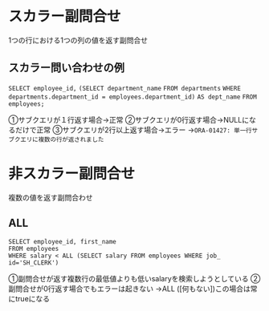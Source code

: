 # スカラー副問合せ
1つの行における1つの列の値を返す副問合せ
## スカラー問い合わせの例
`SELECT employee_id,` 
       `(SELECT department_name` 
        `FROM departments` 
        `WHERE departments.department_id = employees.department_id)`
       `AS dept_name`
`FROM employees;`

①サブクエリが１行返す場合→正常
②サブクエリが0行返す場合→NULLになるだけで正常
③サブクエリが2行以上返す場合→エラー
→`ORA-01427: 単一行サブクエリに複数の行が返されました`

# 非スカラー副問合せ
複数の値を返す副問合わせ
## ALL
`SELECT employee_id, first_name`  
`FROM employees`  
`WHERE salary < ALL (SELECT salary FROM employees WHERE job_ id='SH_CLERK')`

①副問合せが返す複数行の最低値よりも低いsalaryを検索しようとしている
②副問合せが0行返す場合でもエラーは起きない
→ALL ([何もない])この場合は常にtrueになる

